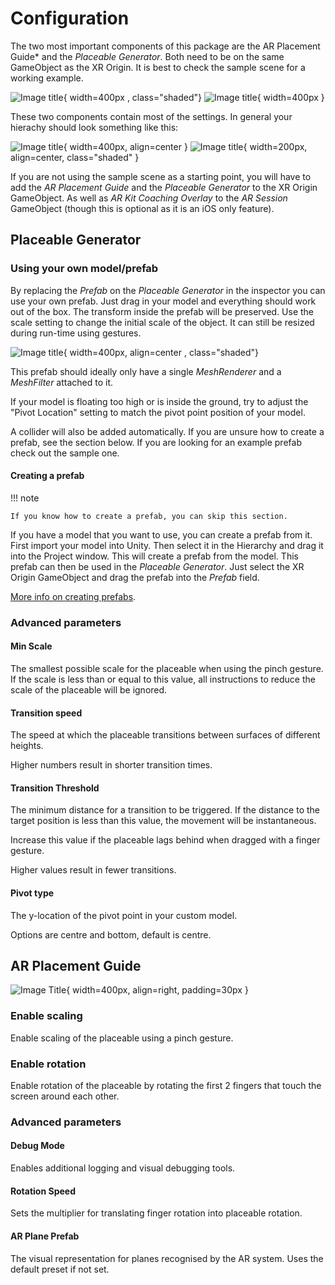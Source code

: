 # Configuration

The two most important components of this package are the AR Placement Guide\* and the *Placeable Generator*. Both need to be on the same GameObject as the XR Origin.
It is best to check the sample scene for a working example.

![Image title](images/XROrigin_Inspector_dark.png#only-dark){ width=400px , class="shaded"}
![Image title](images/XROrigin_Inspector_light.png#only-light){ width=400px }

These two components contain most of the settings. In general your hierachy should look something like this:

![Image title](images/Hierarchy_light.png#only-light){ width=400px, align=center }
![Image title](images/Hierarchy_dark.png#only-dark){ width=200px, align=center, class="shaded" }

If you are not using the sample scene as a starting point, you will have to add the *AR Placement Guide* and the *Placeable Generator* to the XR Origin GameObject.
As well as *AR Kit Coaching Overlay* to the *AR Session* GameObject (though this is optional as it is an iOS only feature).

## Placeable Generator

### Using your own model/prefab

By replacing the *Prefab* on the *Placeable Generator* in the inspector you can use your own prefab.
Just drag in your model and everything should work out of the box. The transform inside the prefab will be preserved.
Use the scale setting to change the initial scale of the object. It can still be resized during run-time using gestures.

![Image title](images/CustomPrefab.png){ width=400px, align=center , class="shaded"}

This prefab should ideally only have a single *MeshRenderer* and a *MeshFilter* attached to it.

If your model is floating too high or is inside the ground, try to adjust the "Pivot Location" setting to match the pivot point position of your model.

A collider will also be added automatically. If you are unsure how to create a prefab, see the section below.
If you are looking for an example prefab check out the sample one.

#### Creating a prefab

!!! note

    If you know how to create a prefab, you can skip this section.

If you have a model that you want to use, you can create a prefab from it.
First import your model into Unity. Then select it in the Hierarchy and drag it into the Project window. This will create a prefab from the model.
This prefab can then be used in the *Placeable Generator*. Just select the XR Origin GameObject and drag the prefab into the *Prefab* field.

[More info on creating prefabs](https://docs.unity3d.com/Manual/CreatingPrefabs.html).

### Advanced parameters


#### Min Scale


The smallest possible scale for the placeable when using the pinch gesture. If the scale is less than or equal to this value, all instructions to reduce the scale of the placeable will be ignored.


#### Transition speed


The speed at which the placeable transitions between surfaces of different heights.

Higher numbers result in shorter transition times.


#### Transition Threshold


The minimum distance for a transition to be triggered. If the distance to the target position is less than this value, the movement will be instantaneous.

Increase this value if the placeable lags behind when dragged with a finger gesture.

Higher values result in fewer transitions.


#### Pivot type


The y-location of the pivot point in your custom model.

Options are centre and bottom, default is centre.


## AR Placement Guide


![Image Title](images/ARPlacementGuideAdvanced.png){ width=400px, align=right, padding=30px }


### Enable scaling


Enable scaling of the placeable using a pinch gesture.


### Enable rotation


Enable rotation of the placeable by rotating the first 2 fingers that touch the screen around each other.


### Advanced parameters


#### Debug Mode


Enables additional logging and visual debugging tools.


#### Rotation Speed


Sets the multiplier for translating finger rotation into placeable rotation.


#### AR Plane Prefab


The visual representation for planes recognised by the AR system. Uses the default preset if not set.
